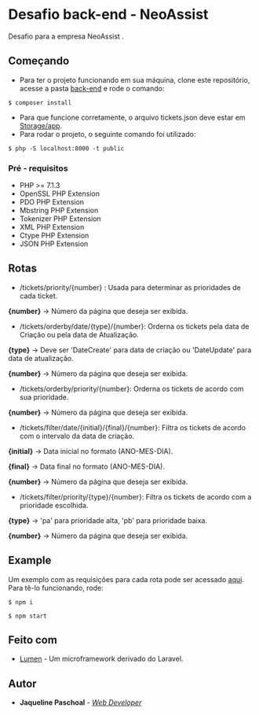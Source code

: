 # Desafio back-end - NeoAssist

Desafio para a empresa NeoAssist .

## Começando

* Para ter o projeto funcionando em sua máquina, clone este repositório,  acesse a pasta [back-end](https://github.com/jaquepaschoal/desafio-backend/tree/master/back-end) e rode o comando:

```
$ composer install
```

* Para que funcione corretamente, o arquivo tickets.json deve estar em  [Storage/app](https://github.com/jaquepaschoal/desafio-backend/tree/master/back-end/storage/app).
* Para rodar o projeto, o seguinte comando foi utilizado:
```
$ php -S localhost:8000 -t public
```

### Pré - requisitos

* PHP >= 7.1.3
* OpenSSL PHP Extension
* PDO PHP Extension
* Mbstring PHP Extension
* Tokenizer PHP Extension
* XML PHP Extension
* Ctype PHP Extension
* JSON PHP Extension

## Rotas
* /tickets/priority/{number} : Usada para determinar as prioridades de cada ticket.

**{number}** -> Número da página que deseja ser exibida.

* /tickets/orderby/date/{type}/{number}: Orderna os tickets pela data de Criação ou pela data de Atualização.

**{type}** -> Deve ser 'DateCreate' para data de criação ou 'DateUpdate' para data de atualização.

**{number}** -> Número da página que deseja ser exibida.

* /tickets/orderby/priority/{number}: Orderna os tickets de acordo com sua prioridade.

**{number}** -> Número da página que deseja ser exibida.

* /tickets/filter/date/{initial}/{final}/{number}: Filtra os tickets de acordo com o intervalo da data de criação.

**{initial}** -> Data inicial no formato (ANO-MES-DIA).

**{final}** -> Data final no formato (ANO-MES-DIA).

**{number}** -> Número da página que deseja ser exibida.

* /tickets/filter/priority/{type}/{number}: Filtra os tickets de acordo com a prioridade escolhida.

**{type}** -> 'pa' para prioridade alta, 'pb' para prioridade baixa.

**{number}** -> Número da página que deseja ser exibida.

## Example

Um exemplo com as requisições para cada rota pode ser acessado  [aqui](https://github.com/jaquepaschoal/desafio-backend/tree/master/example-front).
Para tê-lo funcionando, rode: 
```
$ npm i 
```
```
$ npm start
```


## Feito com

* [Lumen](https://lumen.laravel.com/docs/5.6) - Um microframework derivado do Laravel.

## Autor

* **Jaqueline Paschoal** - [*Web Developer*](https://github.com/jaquepaschoal)


